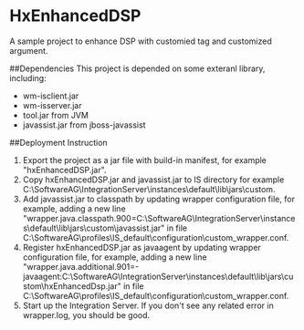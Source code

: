 # HxEnhancedDSP
A sample project to enhance DSP with customied tag and customized argument.

##Dependencies
This project is depended on some exteranl library, including:
- wm-isclient.jar
- wm-isserver.jar
- tool.jar from JVM
- javassist.jar from jboss-javassist

##Deployment Instruction
1. Export the project as a jar file with build-in manifest, for example "hxEnhancedDSP.jar".
2. Copy hxEnhancedDSP.jar and javassist.jar to IS directory for example C:\SoftwareAG\IntegrationServer\instances\default\lib\jars\custom.
3. Add javassist.jar to classpath by updating wrapper configuration file, for example, adding a new line "wrapper.java.classpath.900=C:\SoftwareAG\IntegrationServer\instances\default\lib\jars\custom\javassist.jar" in file C:\SoftwareAG\profiles\IS_default\configuration\custom_wrapper.conf.
4. Register hxEnhancedDSP.jar as javaagent by updating wrapper configuration file, for example, adding a new line "wrapper.java.additional.901=-javaagent:C:\SoftwareAG\IntegrationServer\instances\default\lib\jars\custom\hxEnhancedDsp.jar" in file C:\SoftwareAG\profiles\IS_default\configuration\custom_wrapper.conf.
5. Start up the Integration Server. If you don't see any related error in wrapper.log, you should be good.